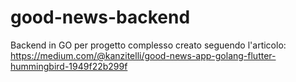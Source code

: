 # good-news-backend
Backend in GO per progetto complesso creato seguendo l'articolo: https://medium.com/@kanzitelli/good-news-app-golang-flutter-hummingbird-1949f22b299f
